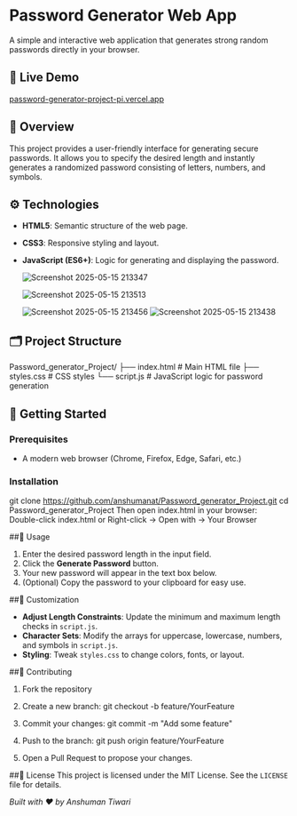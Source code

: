 # Password Generator Web App

A simple and interactive web application that generates strong random passwords directly in your browser. 

## 🔗 Live Demo
[password-generator-project-pi.vercel.app](https://password-generator-project-pi.vercel.app/)

## 📝 Overview
This project provides a user-friendly interface for generating secure passwords. It allows you to specify the desired length and instantly generates a randomized password consisting of letters, numbers, and symbols.

## ⚙️ Technologies
- **HTML5**: Semantic structure of the web page.
- **CSS3**: Responsive styling and layout.
- **JavaScript (ES6+)**: Logic for generating and displaying the password.

  ![Screenshot 2025-05-15 213347](https://github.com/user-attachments/assets/c2e26d6b-1394-4aec-84da-eef9fa67b6b5)
  
  ![Screenshot 2025-05-15 213513](https://github.com/user-attachments/assets/dcb07039-f294-4634-9586-dc45962a40db)
  
  ![Screenshot 2025-05-15 213456](https://github.com/user-attachments/assets/60cbef63-2ed0-4afa-b25b-f1dc1b1456f2)
 ![Screenshot 2025-05-15 213438](https://github.com/user-attachments/assets/cff00802-4b63-42d2-8cc9-095a51089515)



## 🗂️ Project Structure
Password_generator_Project/
├── index.html # Main HTML file
├── styles.css # CSS styles
└── script.js # JavaScript logic for password generation
 
## 🚀 Getting Started
### Prerequisites
- A modern web browser (Chrome, Firefox, Edge, Safari, etc.)

### Installation
 
git clone https://github.com/anshumanat/Password_generator_Project.git
cd Password_generator_Project
Then open index.html in your browser:
Double-click index.html
or
Right-click → Open with → Your Browser

##🎯 Usage
1. Enter the desired password length in the input field.  
2. Click the **Generate Password** button.  
3. Your new password will appear in the text box below.  
4. (Optional) Copy the password to your clipboard for easy use.
   
##🚧 Customization
- **Adjust Length Constraints**: Update the minimum and maximum length checks in `script.js`.  
- **Character Sets**: Modify the arrays for uppercase, lowercase, numbers, and symbols in `script.js`.  
- **Styling**: Tweak `styles.css` to change colors, fonts, or layout.
  
##🤝 Contributing
1. Fork the repository
2. Create a new branch:
git checkout -b feature/YourFeature

3. Commit your changes:
git commit -m "Add some feature"

4. Push to the branch:
git push origin feature/YourFeature

5. Open a Pull Request to propose your changes.

##📄 License
This project is licensed under the MIT License. See the `LICENSE` file for details.

*Built with ❤️ by Anshuman Tiwari*

